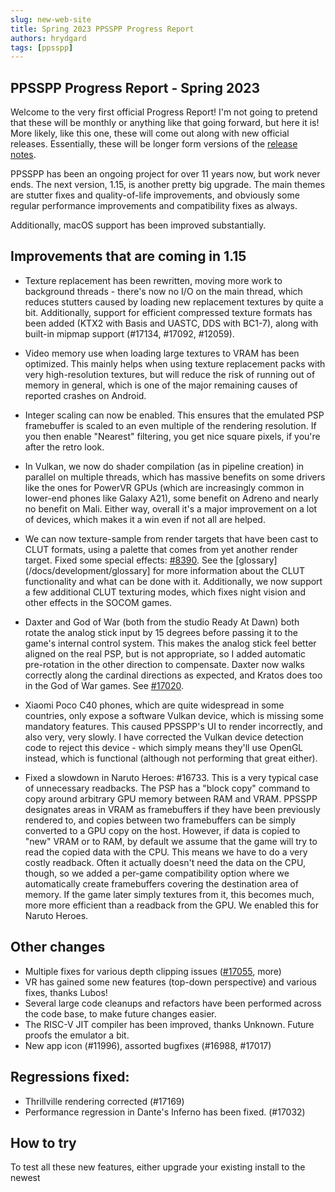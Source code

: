 ```yaml
---
slug: new-web-site
title: Spring 2023 PPSSPP Progress Report
authors: hrydgard
tags: [ppsspp]
---
```


## PPSSPP Progress Report - Spring 2023

Welcome to the very first official Progress Report! I'm not going to pretend that these will be monthly or anything like that going forward, but here it is! More likely, like this one, these will come out along with new official releases. Essentially, these will be longer form versions of the [release notes](/news/).

PPSSPP has been an ongoing project for over 11 years now, but work never ends. The next version, 1.15, is another pretty big upgrade. The main themes are stutter fixes and quality-of-life improvements, and obviously some regular performance improvements and compatibility fixes as always.

Additionally, macOS support has been improved substantially.

## Improvements that are coming in 1.15

* Texture replacement has been rewritten, moving more work to background threads - there's now no I/O on the main thread, which reduces stutters caused by loading new replacement textures by quite a bit. Additionally, support for efficient compressed texture formats has been added (KTX2 with Basis and UASTC, DDS with BC1-7), along with built-in mipmap support (#17134, #17092, #12059).

* Video memory use when loading large textures to VRAM has been optimized. This mainly helps when using texture replacement packs with very high-resolution textures, but will reduce the risk of running out of memory in general, which is one of the major remaining causes of reported crashes on Android.

* Integer scaling can now be enabled. This ensures that the emulated PSP framebuffer is scaled to an even multiple of the rendering resolution. If you then enable "Nearest" filtering, you get nice square pixels, if you're after the retro look.

* In Vulkan, we now do shader compilation (as in pipeline creation) in parallel on multiple threads, which has massive benefits on some drivers like the ones for PowerVR GPUs (which are increasingly common in lower-end phones like Galaxy A21), some benefit on Adreno and nearly no benefit on Mali. Either way, overall it's a major improvement on a lot of devices, which makes it a win even if not all are helped.

* We can now texture-sample from render targets that have been cast to CLUT formats, using a palette that comes from yet another render target. Fixed some special effects: [#8390](https://github.com/hrydgard/ppsspp/issues/8390). See the [glossary](/docs/development/glossary] for more information about the CLUT functionality and what can be done with it. Additionally, we now support a few additional CLUT texturing modes, which fixes night vision and other effects in the SOCOM games.

* Daxter and God of War (both from the studio Ready At Dawn) both rotate the analog stick input by 15 degrees before passing it to the game's internal control system. This makes the analog stick feel better aligned on the real PSP, but is not appropriate, so I added automatic pre-rotation in the other direction to compensate. Daxter now walks correctly along the cardinal directions as expected, and Kratos does too in the God of War games. See [#17020](https://github.com/hrydgard/ppsspp/issues/17020).

* Xiaomi Poco C40 phones, which are quite widespread in some countries, only expose a software Vulkan device, which is missing some mandatory features. This caused PPSSPP's UI to render incorrectly, and also very, very slowly. I have corrected the Vulkan device detection code to reject this device - which simply means they'll use OpenGL instead, which is functional (although not performing that great either).

* Fixed a slowdown in Naruto Heroes: #16733. This is a very typical case of unnecessary readbacks. The PSP has a "block copy" command to copy around arbitrary GPU memory between RAM and VRAM. PPSSPP designates areas in VRAM as framebuffers if they have been previously rendered to, and copies between two framebuffers can be simply converted to a GPU copy on the host. However, if data is copied to "new" VRAM or to RAM, by default we assume that the game will try to read the copied data with the CPU. This means we have to do a very costly readback. Often it actually doesn't need the data on the CPU, though, so we added a per-game compatibility option where we automatically create framebuffers covering the destination area of memory. If the game later simply textures from it, this becomes much, more more efficient than a readback from the GPU. We enabled this for Naruto Heroes.

## Other changes

* Multiple fixes for various depth clipping issues ([#17055](https://github.com/hrydgard/ppsspp/issues/17020), more)
* VR has gained some new features (top-down perspective) and various fixes, thanks Lubos!
* Several large code cleanups and refactors have been performed across the code base, to make future changes easier.
* The RISC-V JIT compiler has been improved, thanks Unknown. Future proofs the emulator a bit.
* New app icon (#11996), assorted bugfixes (#16988, #17017)

## Regressions fixed:

* Thrillville rendering corrected (#17169)
* Performance regression in Dante's Inferno has been fixed. (#17032)

## How to try

To test all these new features, either upgrade your existing install to the newest
